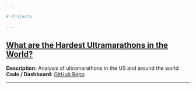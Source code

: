 ```yaml
---

# Projects

---
```


## [What are the Hardest Ultramarathons in the World?](https://github.com/abudd8/worldshardestultramarathons)
**Description:** Analysis of ultramarathons in the US and around the world  
**Code / Dashboard:** [GitHub Repo](https://github.com/username/worldshardestultramarathons)

---
